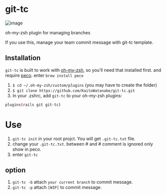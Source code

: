 # git-tc

![image](https://github.com/KaitoWatanabe/git-tc/blob/master/git-tc.gif)

oh-my-zsh plugin for managing branches

If you use this, manage your team commit message with git-tc template. 


## Installation

`git-tc` is built to work with [oh-my-zsh](https://github.com/robbyrussell/oh-my-zsh/), so you’ll need that installed first.
and require [peco](https://github.com/peco/peco). enter `brew install peco`

1. `$ cd ~/.oh-my-zsh/custom/plugins` (you may have to create the folder)
2. `$ git clone https://github.com/KaitoWatanabe/git-tc.git`
3. In your .zshrc, add `git-tc` to your oh-my-zsh plugins:
   
  ```bash 
  plugins(rails git git-tc)
  ```

  # Use
  1. `git-tc init` in your root projct. You will get `.git-tc.txt` file.
  2. change your `.git-tc.txt`. between # and # comment is ignored only show in peco.
  3. enter `git-tc`

  ## option
  1. `git-tc -b` attach `your current branch` to commit message.
  2. `git-tc -p` attach `[WIP]` to commit message.
